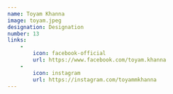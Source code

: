 ```yaml
---
name: Toyam Khanna
image: toyam.jpeg
designation: Designation
number: 13
links:
    -
        icon: facebook-official
        url: https://www.facebook.com/toyam.khanna
    -
        icon: instagram
        url: https://instagram.com/toyammkhanna
---
```

